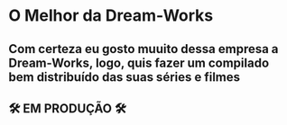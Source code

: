 # O Melhor da Dream-Works

## Com certeza eu gosto muuito dessa empresa a Dream-Works, logo, quis fazer um compilado bem distribuído das suas séries e filmes

## 🛠 EM PRODUÇÃO 🛠
